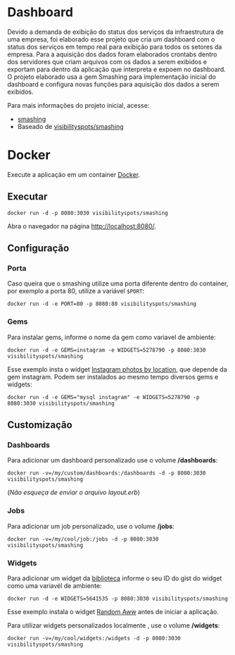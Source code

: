 # Dashboard
Devido a demanda de exibição do status dos serviços da infraestrutura de uma empresa, foi elaborado esse projeto que cria um dashboard com o status dos serviços em tempo real para exibição para todos os setores da empresa.
Para a aquisição dos dados foram elaborados crontabs dentro dos servidores que criam arquivos com os dados a serem exibidos e exportam para dentro da aplicação que interpreta e expoem no dashboard.
O projeto elaborado usa a gem Smashing para implementação inicial do dashboard e configura novas funções para aquisição dos dados a serem exibidos.

Para mais informações do projeto inicial, acesse:
* [smashing](https://github.com/Smashing/smashing)
* Baseado de [visibilityspots/smashing](https://registry.hub.docker.com/u/visibilityspots/smashing/)

# Docker
Execute a aplicação em um container [Docker](http://docker.io/).

## Executar
```docker run -d -p 8080:3030 visibilityspots/smashing```

Abra o navegador na página [http://localhost:8080/](http://localhost:8080/).


## Configuração
### Porta
Caso queira que o smashing utilize uma porta diferente dentro do container, por exemplo a porta 80, utilize a variável `$PORT`:

```docker run -d -e PORT=80 -p 8080:80 visibilityspots/smashing```


### Gems
Para instalar gems, informe o nome da gem como variavel de ambiente:

```docker run -d -e GEMS=instagram -e WIDGETS=5278790 -p 8080:3030 visibilityspots/smashing```

Esse exemplo insta o widget [Instagram photos by location](https://gist.github.com/mjamieson/5278790), que depende da gem instagram. Podem ser instalados ao mesmo tempo diversos gems e widgets:

```docker run -d -e GEMS="mysql instagram" -e WIDGETS=5278790 -p 8080:3030 visibilityspots/smashing```

## Customização

### Dashboards
Para adicionar um dashboard personalizado use o volume **/dashboards**:

```docker run -v=/my/custom/dashboards:/dashboards -d -p 8080:3030 visibilityspots/smashing```

(*Não esqueça de enviar o arquivo layout.erb*)

### Jobs
Para adicionar um job personalizado, use o volume **/jobs**:

```docker run -v=/my/cool/job:/jobs -d -p 8080:3030 visibilityspots/smashing```

### Widgets
Para adicionar um widget da [biblioteca](https://github.com/Smashing/smashing/wiki/Additional-Widgets) informe o seu ID do gist do widget como uma variavél de ambiente:

```docker run -d -e WIDGETS=5641535 -p 8080:3030 visibilityspots/smashing```

Esse exemplo instala o widget [Random Aww](https://gist.github.com/chelsea/5641535) antes de iniciar a aplicação.

Para utilizar widgets personalizados localmente , use o volume **/widgets**:

```docker run -v=/my/cool/widgets:/widgets -d -p 8080:3030 visibilityspots/smashing```
